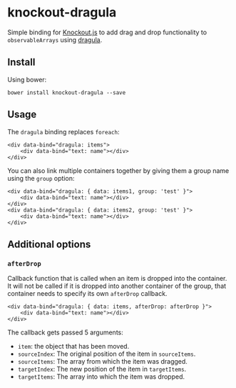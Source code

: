 # knockout-dragula

Simple binding for [Knockout.js](http://knockoutjs.com/) to add drag and drop functionality to `observableArrays` using [dragula](https://github.com/bevacqua/dragula).

## Install

Using bower:
```
bower install knockout-dragula --save
```

## Usage
The `dragula` binding replaces `foreach`:
```
<div data-bind="dragula: items">
    <div data-bind="text: name"></div>
</div>
```

You can also link multiple containers together by giving them a group name using the `group` option:
```
<div data-bind="dragula: { data: items1, group: 'test' }">
    <div data-bind="text: name"></div>
</div>
<div data-bind="dragula: { data: items2, group: 'test' }">
    <div data-bind="text: name"></div>
</div>
```

## Additional options
### `afterDrop`
Callback function that is called when an item is dropped into the container. It will not be called if it is dropped into another container of the group, that container needs to specify its own `afterDrop` callback.
```
<div data-bind="dragula: { data: items, afterDrop: afterDrop }">
    <div data-bind="text: name"></div>
</div>
```

The callback gets passed 5 arguments:
* `item`: the object that has been moved.
* `sourceIndex`: The original position of the item in `sourceItems`.
* `sourceItems`: The array from which the item was dragged.
* `targetIndex`: The new position of the item in `targetItems`.
* `targetItems`: The array into which the item was dropped.